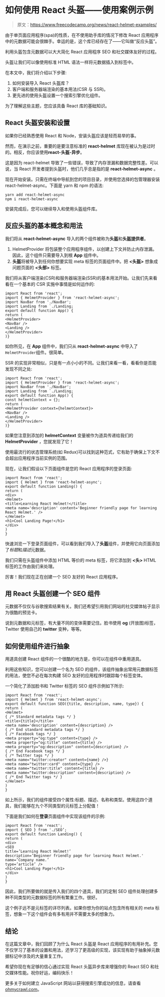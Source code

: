 # 如何使用 React 头盔——使用案例示例

> 原文：<https://www.freecodecamp.org/news/react-helmet-examples/>

由于单页面应用程序(spa)的性质，在不使用助手库的情况下修改 React 应用程序中的元数据可能会很棘手。幸运的是，这个库已经存在了——它叫做“反应头盔”。

利用头盔包含元数据可以大大简化 React 应用程序 SEO 和社交媒体友好的过程。

头盔让我们可以像使用标准 HTML 语法一样将元数据插入到标签中。

在本文中，我们将介绍以下步骤:

1.  如何安装导入 React 头盔库？
2.  客户端和服务器端渲染的基本用法(CSR 与 SSR)。
3.  更先进的使用头盔设置一个搜索引擎优化组件。

为了理解这些主题，您应该具备 React 库的基础知识。

## React 头盔安装和设置

如果你已经熟悉使用 React 和 Node，安装头盔应该是轻而易举的事。

然而，在演示之前，重要的是要注意标准的 **react-helmet** 库现在被认为是过时的。相反，你应该使用**react-头盔-异步**。

这是因为 react-helmet 导致了一些错误，导致了内存泄漏和数据完整性差。可以说，当 React 开发者提到头盔时，他们几乎总是指的是 **react-helmet-async** 。

现在开始安装。只需在终端中导航到您的项目目录，并使用您选择的包管理器安装 react-helmet-async。下面是 yarn 和 npm 的语法:

```
yarn add react-helmet-async
npm i react-helmet-async
```

安装完成后，您可以继续导入和使用头盔组件库。

## 反应头盔的基本概念和用法

我们将从 **react-helmet-async** 导入的两个组件被称为**头盔**和**头盔提供者**。

1.  HelmetProvider 将包装整个应用程序组件，以创建上下文并防止内存泄漏。因此，这个组件只需要导入到根 **App** 组件中。
2.  **头盔**将被导入到任何你想要实现 meta 标签的页面组件中。把 **<头盔>** 想象成问题页面的 **<头部>** 标签。

我们将从客户端渲染(CSR)和服务器端渲染(SSR)的基本用法开始。让我们先来看看在一个基本的 CSR 实施中事情是如何运作的:

```
import React from 'react';
import { HelmetProvider } from 'react-helmet-async';
import NavBar from './NavBar';
import Landing from `./Landing;
export default function App() {
return (
<HelmetProvider>
<NavBar />
<Landing />
</HelmetProvider>
)}
```

如你所见，在 **App** 组件中，我们只从 **react-helmet-async** 中导入了`HelmetProvider`组件。很简单。

SSR 的实现非常相似，只是有一点小小的不同。让我们来看一看，看看你是否能发现不同之处:

```
import React from 'react';
import { HelmetProvider } from 'react-helmet-async';
import NavBar from './NavBar';
import Landing from `./Landing;
export default function App() {
const helmetContext = {};
return (
<HelmetProvider context={helmetContext}>
<NavBar />
<Landing />
</HelmetProvider>
)}
```

如果您注意到添加的 **helmetContext** 变量被作为道具传递给我们的 **HelmetProvider** ，您就发现了它！

使用最流行的状态管理系统(如 Redux)可以找到这种范式，它有助于确保上下文不会超出应用程序当前实例的范围。

现在，让我们假设以下页面组件是您的 React 应用程序的登录页面:

```
import React from 'react';
import { Helmet } from 'react-helmet-async';
export default function Landing() {
return (
<div>
<Helmet>
<title>Learning React Helmet!</title>
<meta name='description' content='Beginner friendly page for learning React Helmet.' />
</Helmet>
<h1>Cool Landing Page!</h1>
</div>
)
}
```

快速浏览一下登录页面组件，可以看到我们导入了**头盔**组件，并使用它向页面添加了*标题*和*描述*元数据。

我们只需在头盔组件中添加 HTML 等价的 meta 标签，将它添加到 **<头>** HTML 标签的工作由我们来处理。

厉害！我们现在正在创建一个 SEO 友好的 React 应用程序。

## 用 React 头盔创建一个 SEO 组件

元数据不仅仅与谷歌搜索结果有关。我们还希望引用我们网站的社交媒体帖子显示为很酷的预览卡。

说到元数据和元标签，有大量不同的变体需要记住。脸书使用 **og** (开放图)标签，Twitter 使用自己的 **twitter** 变种，等等。

## 如何使用组件进行抽象

用道具创建 React 组件的一个很酷的地方是，你可以在组件中重用道具。

利用这些知识，您可以创建一个名为 SEO 的组件，该组件抽象出常用元数据标签的用法，使您不必在每次构建 SEO 友好的应用程序时跟踪每个标签变体。

一个简化了添加脸书和 Twitter 标签的 SEO 组件示例如下所示:

```
import React from 'react';
import { Helmet } from 'react-helmet-async';
export default function SEO({title, description, name, type}) {
return (
<Helmet>
{ /* Standard metadata tags */ }
<title>{title}</title>
<meta name='description' content={description} />
{ /* End standard metadata tags */ }
{ /* Facebook tags */ }
<meta property="og:type" content={type} />
<meta property="og:title" content={title} />
<meta property="og:description" content={description} />
{ /* End Facebook tags */ }
{ /* Twitter tags */ }
<meta name="twitter:creator" content={name} />}
<meta name="twitter:card" content={type} />
<meta name="twitter:title" content={title} />
<meta name="twitter:description" content={description} />
{ /* End Twitter tags */ }
</Helmet>
)
}
```

如上所示，我们的组件接受四个属性:标题、描述、名称和类型。使用这四个道具，我们能够在九个不同类型的元标签上分配值！

下面是我们如何在**登录**页面组件中实现该组件的示例:

```
import React from 'react';
import { SEO } from './SEO’;
export default function Landing() {
return (
<div>
<SEO
title=’Learning React Helmet!’
description=’Beginner friendly page for learning React Helmet.'
name=’Company name.’
type=’article’ />
<h1>Cool Landing Page!</h1>
</div>
)
}
```

因此，我们所要做的就是传入我们的四个道具，我们的定制 SEO 组件处理创建多种不同类型的元数据标签的所有繁重工作。很好。

这个例子远不是元标签的详尽列表。如果你想为你的站点包含所有相关的 meta 标签，想象一下这个组件会有多有用并不需要太多的想象力。

## 结论

在这篇文章中，我们回顾了为什么 React 头盔是 React 应用程序的有用补充。您不仅学习了基本的设置和用法，还学习了更高级的实现，该实现有助于抽象掉元数据标记中涉及的大量重复工作。

希望你现在有足够的信心通过实现 React 头盔异步库来增强你的 React SEO 和社交媒体性能。祝你好运，编码快乐！

更多关于如何建立 JavaScript 网站以获得搜索引擎成功的信息，请查看[ohmycrawl.com](http://ohmycrawl.com/)。